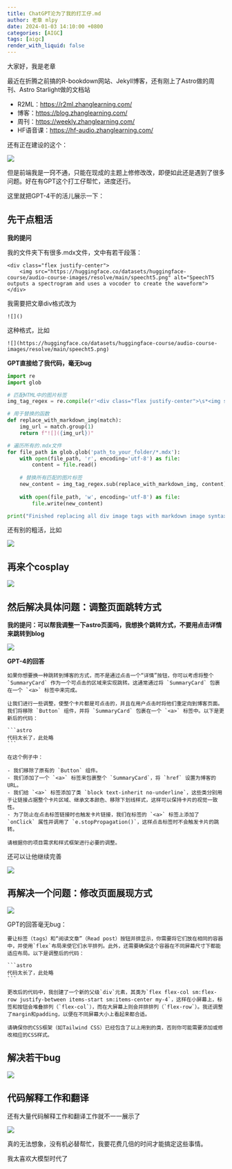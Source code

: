 ```yaml
---
title: ChatGPT沦为了我的打工仔.md
author: 老章 mlpy
date: 2024-01-03 14:10:00 +0800
categories: [AIGC]
tags: [aigc]
render_with_liquid: false
---
```


大家好，我是老章

最近在折腾之前搞的R-bookdown网站、Jekyll博客，还有刚上了Astro做的周刊、Astro Starlight做的文档站

- R2ML：https://r2ml.zhanglearning.com/
- 博客：https://blog.zhanglearning.com/
- 周刊：https://weekly.zhanglearning.com/
- HF语音课：https://hf-audio.zhanglearning.com/

还有正在建设的这个：

![](https://my-wechat.oss-cn-beijing.aliyuncs.com/WX20240102-162807.png)

但是前端我是一窍不通，只能在现成的主题上修修改改，即便如此还是遇到了很多问题。好在有GPT这个打工仔帮忙，进度还行。

这里就把GPT-4干的活儿展示一下：

## 先干点粗活

**我的提问**

我的文件夹下有很多.mdx文件，文中有若干段落：

```
<div class="flex justify-center">
    <img src="https://huggingface.co/datasets/huggingface-course/audio-course-images/resolve/main/speecht5.png" alt="SpeechT5 outputs a spectrogram and uses a vocoder to create the waveform">
</div>
```

我需要把文章div格式改为

```
![]()
```

这种格式，比如

```
![](https://huggingface.co/datasets/huggingface-course/audio-course-images/resolve/main/speecht5.png)
```

**GPT直接给了我代码，毫无bug**

```py
import re
import glob

# 匹配HTML中的图片标签
img_tag_regex = re.compile(r'<div class="flex justify-center">\s*<img src="(.*?)" alt=".*?"\s*/?>\s*</div>')

# 用于替换的函数
def replace_with_markdown_img(match):
    img_url = match.group(1)
    return f"![]({img_url})"

# 遍历所有的.mdx文件
for file_path in glob.glob('path_to_your_folder/*.mdx'):
    with open(file_path, 'r', encoding='utf-8') as file:
        content = file.read()
        
    # 替换所有匹配的图片标签
    new_content = img_tag_regex.sub(replace_with_markdown_img, content)
    
    with open(file_path, 'w', encoding='utf-8') as file:
        file.write(new_content)

print("Finished replacing all div image tags with markdown image syntax.")
```

还有别的粗活，比如

![](https://my-wechat.oss-cn-beijing.aliyuncs.com/image-20240102212455201.png)


## 再来个cosplay

![](https://my-wechat.oss-cn-beijing.aliyuncs.com/image-20240102212111246.png)

## 然后解决具体问题：调整页面跳转方式

**我的提问：可以帮我调整一下astro页面吗，我想换个跳转方式，不要用点击详情来跳转到blog**

![](https://my-wechat.oss-cn-beijing.aliyuncs.com/image-20240102211651195.png)

**GPT-4的回答**

````
如果你想要换一种跳转到博客的方式，而不是通过点击一个“详情”按钮，你可以考虑将整个 `SummaryCard` 作为一个可点击的区域来实现跳转。这通常通过将 `SummaryCard` 包裹在一个 `<a>` 标签中来完成。

让我们进行一些调整，使整个卡片都是可点击的，并且在用户点击时将他们重定向到博客页面。我们将移除 `Button` 组件，并将 `SummaryCard` 包裹在一个 `<a>` 标签中。以下是更新后的代码：

```astro
代码太长了，此处略
```

在这个例子中：

- 我们移除了原有的 `Button` 组件。
- 我们添加了一个 `<a>` 标签来包裹整个 `SummaryCard`，将 `href` 设置为博客的 URL。
- 我们给 `<a>` 标签添加了类 `block text-inherit no-underline`，这些类分别用于让链接占据整个卡片区域、继承文本颜色、移除下划线样式，这样可以保持卡片的视觉一致性。
- 为了防止在点击标签链接时也触发卡片链接，我们在标签的 `<a>` 标签上添加了 `onClick` 属性并调用了 `e.stopPropagation()`，这样点击标签时不会触发卡片的跳转。

请根据你的项目需求和样式框架进行必要的调整。
````

还可以让他继续完善

![](https://my-wechat.oss-cn-beijing.aliyuncs.com/image-20240102211826129.png)

## 再解决一个问题：修改页面展现方式

![](https://my-wechat.oss-cn-beijing.aliyuncs.com/image-20240102211527403.png)

GPT的回答毫无bug：

````
要让标签（tags）和“阅读文章”（Read post）按钮并排显示，你需要将它们放在相同的容器中，并使用`flex`布局来使它们水平排列。此外，还需要确保这个容器在不同屏幕尺寸下都能适应布局。以下是调整后的代码：

```astro
代码太长了，此处略
```

更改后的代码中，我创建了一个新的父级`div`元素，其类为`flex flex-col sm:flex-row justify-between items-start sm:items-center my-4`，这样在小屏幕上，标签和按钮会堆叠排列（`flex-col`），而在大屏幕上则会并排排列（`flex-row`）。我还调整了margin和padding，以便在不同屏幕大小上看起来都合适。

请确保你的CSS框架（如Tailwind CSS）已经包含了以上用到的类，否则你可能需要添加或修改相应的CSS样式。
````

## 解决若干bug

![](https://my-wechat.oss-cn-beijing.aliyuncs.com/image-20240102212558951.png)

## 代码解释工作和翻译
还有大量代码解释工作和翻译工作就不一一展示了

![](https://my-wechat.oss-cn-beijing.aliyuncs.com/image-20240102212752865.png)

真的无法想象，没有机必替帮忙，我要花费几倍的时间才能搞定这些事情。

我太喜欢大模型时代了